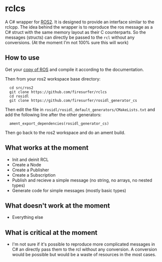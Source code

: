 # rclcs

A C# wrapper for [ROS2](https://github.com/ros2). It is designed to provide an interface similar to the rclcpp.
The idea behind the wrapper is to reproduce the ros message as a C# struct with the same memory layout as their C counterparts.
So the messages (structs) can directly be passed to the `rcl` without any conversions. (At the moment I'm not 100% sure this will work)

## How to use

Get your [copy of ROS](https://github.com/ros2/ros2/wiki/Linux-Development-Setup) and compile it according to the documentation.

Then from your ros2 workspace base directory:
```
  cd src/ros2
  git clone https://github.com/firesurfer/rclcs
  cd rosidl
  git clone https://github.com/firesurfer/rosidl_generator_cs
```
Then edit the file in `rosidl/rosidl_default_generators/CMakeLists.txt` and add the following line after the other generators:
```
  ament_export_dependencies(rosidl_generator_cs)
```

Then go back to the ros2 workspace and do an ament build. 

## What works at the moment

* Init and deinit RCL
* Create a Node
* Create a Publisher
* Create a Subscription
* Publish and recieve a simple message (no string, no arrays, no nested types)
* Generate code for simple messages (mostly basic types)

## What doesn't work at the moment

* Everything else 

## What is critical at the moment

* I'm not sure if it's possible to reproduce more complicated messages in C# an directly pass them to the rcl without any conversion. A conversion would be possible but would be a waste of resources in the most cases.
